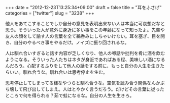 +++
date = "2012-12-23T13:25:34+09:00"
draft = false
title = "耳をふさげ"
categories = ["twitter"]
slug = "3238"
+++

他人をあてこすることでしか自分の意見を表明出来ない人は本当に可哀想だなと思う。そういった人が意外に身近に多い事をこの年齢になって知ったよ。先輩や友人の顔をして諭す人の言葉を全て鵜呑みにしちゃいけない。耳を塞ぎ、目を開き、自分のやるべき事をやるだけ。ノイズに振り回されるな。

人は馴れ合いすぎると話す内容が乏しくなり、他人の噂話や批判を肴に酒を飲むようになる。そういった人たちはネタが身近であればある程、美味しい酒になるんだろう。心配するふりをして他人の話をする前に、もっと自分の人生を生きたらいい。馴れ合うな。馴れ合いは思考停止を生む。

思考停止してしまってる様なやつらと馴れ合うな。空気を読み合う関係なんかぶち壊して飛び出してしまえ。人はとやかく言うだろう。だけどその言葉に従ったところで何を得られる？茹で蛙になるな。自分の人生を生きろ。
